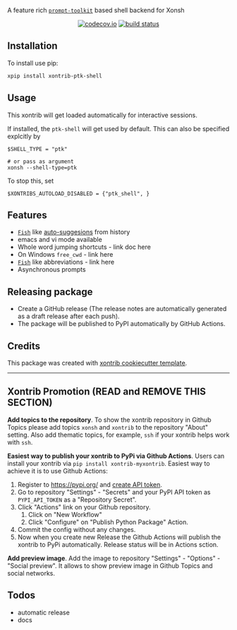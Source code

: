 
A feature rich [`prompt-toolkit`](https://github.com/prompt-toolkit/python-prompt-toolkit) based shell backend for Xonsh

<p align="center">
    <a href="https://codecov.io/github/xonsh/xontrib-ptk-shell?branch=main">
        <img src="https://codecov.io/gh/xonsh/xontrib-ptk-shell/branch/main/graphs/badge.svg" alt="codecov.io"/></a>
    <a href="https://github.com/xonsh/xontrib-ptk-shell/actions">
        <img src="https://github.com/xonsh/xontrib-ptk-shell/actions/workflows/test.yml/badge.svg?branch=main" alt="build status"></a>
</p>

## Installation

To install use pip:

```bash
xpip install xontrib-ptk-shell
```

## Usage

This xontrib will get loaded automatically for interactive sessions.

If installed, the `ptk-shell` will get used by default. This can also be specified explcitly by

```xonsh
$SHELL_TYPE = "ptk"

# or pass as argument
xonsh --shell-type=ptk
```

To stop this, set

```xonsh
$XONTRIBS_AUTOLOAD_DISABLED = {"ptk_shell", }
```

## Features

- [`Fish`](https://fishshell.com/) like [auto-suggesions](https://python-prompt-toolkit.readthedocs.io/en/master/pages/asking_for_input.html#auto-suggestion) from history
- emacs and vi mode available
- Whole word jumping shortcuts - link doc here
- On Windows `free_cwd` - link here
- [`Fish`](https://fishshell.com/docs/current/cmds/abbr.html) like abbreviations - link here
- Asynchronous prompts

## Releasing package

- Create a GitHub release (The release notes are automatically generated as a draft release after each push).
- The package will be published to PyPI automatically by GitHub Actions.


## Credits

This package was created with [xontrib cookiecutter template](https://github.com/xonsh/xontrib-cookiecutter).


--------------------

## Xontrib Promotion (READ and REMOVE THIS SECTION)

**Add topics to the repository**. To show the xontrib repository in Github Topics please add topics `xonsh` and `xontrib` to the repository "About" setting. Also add thematic topics, for example,  `ssh` if your xontrib helps work with `ssh`.

**Easiest way to publish your xontrib to PyPi via Github Actions**. Users can install your xontrib via `pip install xontrib-myxontrib`. Easiest way to achieve it is to use Github Actions:

1. Register to https://pypi.org/ and [create API token](https://pypi.org/help/#apitoken).
2. Go to repository "Settings" - "Secrets" and your PyPI API token as `PYPI_API_TOKEN` as a "Repository Secret".
3. Click "Actions" link on your Github repository.
   1. Click on "New Workflow"
   2. Click "Configure" on "Publish Python Package" Action.
4. Commit the config without any changes.
5. Now when you create new Release the Github Actions will publish the xontrib to PyPi automatically. Release status will be in Actions sction.

**Add preview image**. Add the image to repository "Settings" - "Options" - "Social preview". It allows to show preview image in Github Topics and social networks.

## Todos

- automatic release
- docs
